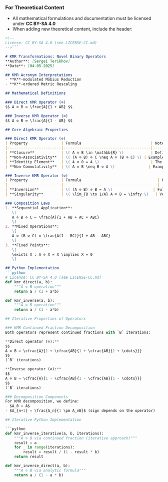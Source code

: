 ### For Theoretical Content
- All mathematical formulations and documentation must be licensed under **CC BY-SA 4.0**
- When adding new theoretical content, include the header:
```markdown
<!-- 
License: CC BY-SA 4.0 (see LICENSE-CC.md)
-->```

# KMR Transformations: Novel Binary Operators  
**Author**: [Sergei Terikhov]  
**Date**: [04.05.2025] 

## KMR Acronym Interpretations  
- **K**-modulated Möbius Reduction  
- **K**-ordered Metric Rescaling  

## Mathematical Definitions  

### Direct KMR Operator (⊙)  
$$ A ⊙ B ≔ \frac{A}{1 + AB} $$  

### Inverse KMR Operator (⊘)  
$$ A ⊘ B ≔ \frac{A}{1 - AB} $$  

## Core Algebraic Properties

### Direct KMR Operator (⊙)
| Property               | Formula                               | Note                                                                  |
|------------------------|---------------------------------------|-----------------------------------------------------------------------|
| **Closure**            | \( A ⊙ B \in \mathbb{R} \)            | Defined ∀ \( A,B \in \mathbb{R}\setminus\{-\frac{1}{B}\} \)          |
| **Non-Associativity**  | \( (A ⊙ B) ⊙ C \neq A ⊙ (B ⊙ C) \) | Example: \( (1 ⊙ 2) ⊙ 3 = 0.1666 \neq 1 ⊙ (2 ⊙ 3) = 0.2222 \)     |
| **Identity Element**   | \( A ⊙ 0 = A \)                       | The zero element retains its value                                   |
| **Non-Commutativity**  | \( A ⊙ B \neq B ⊙ A \)               | Example: \( 1 ⊙ 2 = 0.333 \neq 2 ⊙ 1 = 0.666 \)                     |

### Inverse KMR Operator (⊘)
| Property               | Formula                                  | Note                                      |
|------------------------|------------------------------------------|-------------------------------------------|
| **Inversion**          | \( (A ⊘ B) ⊙ B = A \)                  | Full restoration of the original value    |
| **Singularity**        | \( \lim_{B \to 1/A} A ⊘ B = \infty \)   | Vertical asymptote at \( AB \to 1 \)      |

### Composition Laws
1. **Sequential Application**:
   \[
   A ⊙ B ⊙ C ≔ \frac{A}{1 + AB + AC + ABC}
   \]
2. **Mixed Operations**:
   \[
   A ⊙ (B ⊘ C) = \frac{A(1 - BC)}{1 + AB - ABC}
   \]
3. **Fixed Points**:
   \[
   \exists X : A ⊙ X = X \implies X = 0
   \]

## Python Implementation  
```python
# License: CC BY-SA 4.0 (see LICENSE-CC.md)
def kmr_direct(a, b):
    """A ⊙ B operation"""
    return a / (1 + a*b)

def kmr_inverse(a, b):
    """A ⊘ B operation""" 
    return a / (1 - a*b)

## Iterative Properties of Operators

### KMR Continued Fraction Decomposition
Both operators represent continued fractions with `B` iterations:

**Direct operator (⊙):**
$$
A ⊙ B = \cfrac{A}{1 + \cfrac{AB}{1 + \cfrac{AB}{1 + \cdots}}}
$$
(`B` iterations)

**Inverse operator (⊘):**  
$$
A ⊘ B = \cfrac{A}{1 - \cfrac{AB}{1 - \cfrac{AB}{1 - \cdots}}}
$$
(`B` iterations)

### Decomposition Components
For KMR decomposition, we define:
- $A_0 = A$
- $A_{n+1} = \frac{A_n}{1 \pm A_nB}$ (sign depends on the operator)

## Iterative Python Implementation

```python
def kmr_inverse_iterative(a, b, iterations):
    """A ⊘ B via continued fraction (iterative approach)"""
    result = a
    for _ in range(iterations):
        result = result / (1 - result * b)
    return result

def kmr_inverse_direct(a, b):
    """A ⊘ B via analytic formula"""
    return a / (1 - a * b)

